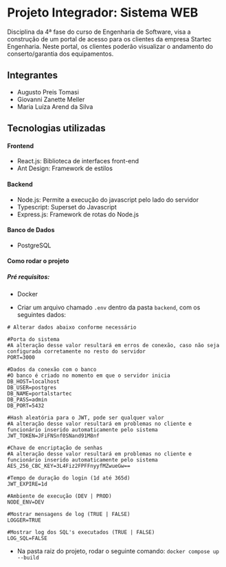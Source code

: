 # Projeto Integrador: Sistema WEB

Disciplina da 4ª fase do curso de Engenharia de Software, visa a construção de um portal de acesso para os clientes da empresa Startec Engenharia. Neste portal, os clientes poderão visualizar o andamento do conserto/garantia dos equipamentos.

## Integrantes
- Augusto Preis Tomasi
- Giovanni Zanette Meller
- Maria Luíza Arend da Silva

## Tecnologias utilizadas

#### Frontend
- React.js: Biblioteca de interfaces front-end
- Ant Design: Framework de estilos

#### Backend
- Node.js: Permite a execução do javascript pelo lado do servidor
- Typescript: Superset do Javascript
- Express.js: Framework de rotas do Node.js

#### Banco de Dados
- PostgreSQL

#### Como rodar o projeto

##### Pré requisitos:
- Docker

- Criar um arquivo chamado `.env` dentro da pasta `backend`, com os seguintes dados:
```
# Alterar dados abaixo conforme necessário

#Porta do sistema
#A alteração desse valor resultará em erros de conexão, caso não seja configurada corretamente no resto do servidor
PORT=3000

#Dados da conexão com o banco
#O banco é criado no momento em que o servidor inicia
DB_HOST=localhost
DB_USER=postgres
DB_NAME=portalstartec
DB_PASS=admin
DB_PORT=5432

#Hash aleatória para o JWT, pode ser qualquer valor
#A alteração desse valor resultará em problemas no cliente e funcionário inserido automaticamente pelo sistema
JWT_TOKEN=JFiFNSnf0SNand91M8nf

#Chave de encriptação de senhas
#A alteração desse valor resultará em problemas no cliente e funcionário inserido automaticamente pelo sistema
AES_256_CBC_KEY=3L4Fiz2FPFFnyyfMZwueGw==

#Tempo de duração do login (1d até 365d)
JWT_EXPIRE=1d

#Ambiente de execução (DEV | PROD)
NODE_ENV=DEV

#Mostrar mensagens de log (TRUE | FALSE)
LOGGER=TRUE

#Mostrar log dos SQL's executados (TRUE | FALSE)
LOG_SQL=FALSE
```
- Na pasta raiz do projeto, rodar o seguinte comando: `docker compose up --build`
